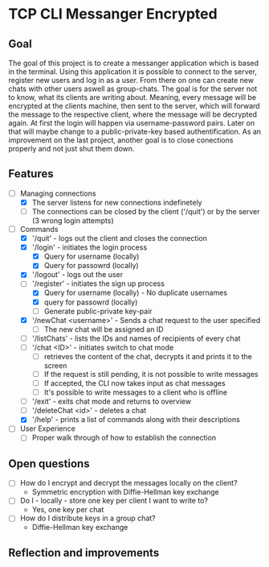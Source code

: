 # TCP CLI Messanger Encrypted

## Goal
The goal of this project is to create a messanger application which is based in the terminal.
Using this application it is possible to connect to the server, register new users and log in as a user. From there on one can create new chats with other users aswell as group-chats. The goal is for the server not to know, what its clients are writing about. Meaning, every message will be encrypted at the clients machine, then sent to the server, which will forward the message to the respective client, where the message will be decrypted again.
At first the login will happen via username-password pairs. Later on that will maybe change to a public-private-key based authentification.
As an improvement on the last project, another goal is to close conections properly and not just shut them down. 

## Features
- [ ] Managing connections
    - [x] The server listens for new connections indefinetely
    - [ ] The connections can be closed by the client ('/quit') or by the server (3 wrong login attempts)
- [ ] Commands
    - [x] '/quit' - logs out the client and closes the connection
    - [x] '/login' - initiates the login process
        - [x] Query for username (locally)
        - [x] Query for passowrd (locally)
    - [x] '/logout' - logs out the user
    - [ ] '/register' - initiates the sign up process
        - [x] Query for username (locally) - No duplicate usernames
        - [x] query for passowrd (locally)
        - [ ] Generate public-private key-pair
    - [x] '/newChat \<username\>' - Sends a chat request to the user specified
        - [ ] The new chat will be assigned an ID
    - [ ] '/listChats' - lists the IDs and names of recipients of every chat
    - [ ] '/chat \<ID\>' - initiates switch to chat mode
        - [ ] retrieves the content of the chat, decrypts it and prints it to the screen
        - [ ] If the request is still pending, it is not possible to write messages
        - [ ] If accepted, the CLI now takes input as chat messages
        - [ ] It's possible to write messages to a client who is offline
    - [ ] '/exit' - exits chat mode and returns to overview
    - [ ] '/deleteChat \<id\>' - deletes a chat 
    - [x] '/help' - prints a list of commands along with their descriptions
- [ ] User Experience
    - [ ] Proper walk through of how to establish the connection

## Open questions
- [ ] How do I encrypt and decrypt the messages locally on the client?
    - Symmetric encryption with Diffie-Hellman key exchange
- [ ] Do I - locally -  store one key per client I want to write to?
    - Yes, one key per chat
- [ ] How do I distribute keys in a group chat?
    - Diffie-Hellman key exchange

## Reflection and improvements

